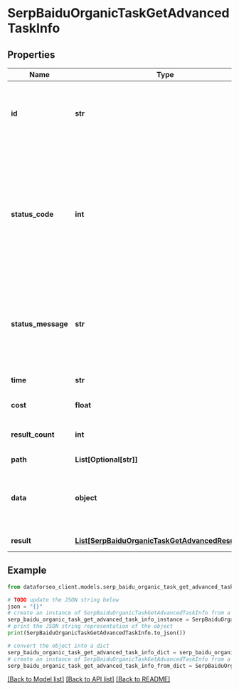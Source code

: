 # SerpBaiduOrganicTaskGetAdvancedTaskInfo


## Properties

Name | Type | Description | Notes
------------ | ------------- | ------------- | -------------
**id** | **str** | task identifier unique task identifier in our system in the UUID format | [optional] 
**status_code** | **int** | status code of the task generated by DataForSEO, can be within the following range: 10000-60000 you can find the full list of the response codes here | [optional] 
**status_message** | **str** | informational message of the task you can find the full list of general informational messages here | [optional] 
**time** | **str** | execution time, seconds | [optional] 
**cost** | **float** | total tasks cost, USD | [optional] 
**result_count** | **int** | number of elements in the result array | [optional] 
**path** | **List[Optional[str]]** | URL path | [optional] 
**data** | **object** | contains the same parameters that you specified in the POST request | [optional] 
**result** | [**List[SerpBaiduOrganicTaskGetAdvancedResultInfo]**](SerpBaiduOrganicTaskGetAdvancedResultInfo.md) | array of results | [optional] 

## Example

```python
from dataforseo_client.models.serp_baidu_organic_task_get_advanced_task_info import SerpBaiduOrganicTaskGetAdvancedTaskInfo

# TODO update the JSON string below
json = "{}"
# create an instance of SerpBaiduOrganicTaskGetAdvancedTaskInfo from a JSON string
serp_baidu_organic_task_get_advanced_task_info_instance = SerpBaiduOrganicTaskGetAdvancedTaskInfo.from_json(json)
# print the JSON string representation of the object
print(SerpBaiduOrganicTaskGetAdvancedTaskInfo.to_json())

# convert the object into a dict
serp_baidu_organic_task_get_advanced_task_info_dict = serp_baidu_organic_task_get_advanced_task_info_instance.to_dict()
# create an instance of SerpBaiduOrganicTaskGetAdvancedTaskInfo from a dict
serp_baidu_organic_task_get_advanced_task_info_from_dict = SerpBaiduOrganicTaskGetAdvancedTaskInfo.from_dict(serp_baidu_organic_task_get_advanced_task_info_dict)
```
[[Back to Model list]](../README.md#documentation-for-models) [[Back to API list]](../README.md#documentation-for-api-endpoints) [[Back to README]](../README.md)


